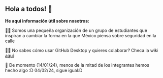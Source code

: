 ## Hola a todos! 👋

**He aquí información útil sobre nosotros:**

🙋‍♀️ Somos una pequeña organización de un grupo de estudiantes que inspiran a cambiar la forma en la que México piensa sobre seguridad en la calle

👩‍💻 No sabes cómo usar GitHub Desktop y quieres colaborar? Checa la wiki [aquí](https://github.com/Centinela-RR/Custodes/wiki/Inicio)

🍿 De momento (14/01/24), menos de la mitad de los integrantes hemos hecho algo :D
04/02/24, sigue igual:D

